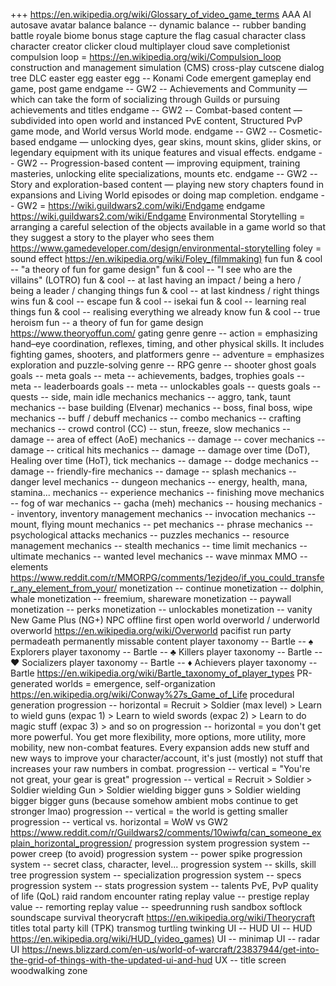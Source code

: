 +++ https://en.wikipedia.org/wiki/Glossary_of_video_game_terms
AAA
AI
autosave
avatar
balance
balance -- dynamic
balance -- rubber banding
battle royale
biome
bonus stage
capture the flag
casual
character class
character creator
clicker
cloud multiplayer
cloud save
completionist
compulsion loop = https://en.wikipedia.org/wiki/Compulsion_loop
construction and management simulation (CMS)
cross-play
cutscene
dialog tree
DLC
easter egg
easter egg -- Konami Code
emergent gameplay
end game, post game
endgame -- GW2 -- Achievements and Community — which can take the form of socializing through Guilds or pursuing achievements and titles
endgame -- GW2 -- Combat-based content — subdivided into open world and instanced PvE content, Structured PvP game mode, and World versus World mode.
endgame -- GW2 -- Cosmetic-based endgame — unlocking dyes, gear skins, mount skins, glider skins, or legendary equipment with its unique features and visual effects.
endgame -- GW2 -- Progression-based content — improving equipment, training masteries, unlocking elite specializations, mounts etc.
endgame -- GW2 -- Story and exploration-based content — playing new story chapters found in expansions and Living World episodes or doing map completion.
endgame -- GW2 = https://wiki.guildwars2.com/wiki/Endgame
endgame https://wiki.guildwars2.com/wiki/Endgame
Environmental Storytelling = arranging a careful selection of the objects available in a game world so that they suggest a story to the player who sees them https://www.gamedeveloper.com/design/environmental-storytelling
foley = sound effect https://en.wikipedia.org/wiki/Foley_(filmmaking)
fun
fun & cool -- "a theory of fun for game design"
fun & cool -- "I see who are the villains" (LOTRO)
fun & cool -- at last having an impact / being a hero / being a leader / changing things
fun & cool -- at last kindness / right things wins
fun & cool -- escape
fun & cool -- isekai
fun & cool -- learning real things
fun & cool -- realising everything we already know
fun & cool -- true heroism
fun -- a theory of fun for game design https://www.theoryoffun.com/
gating
genre
genre -- action = emphasizing hand–eye coordination, reflexes, timing, and other physical skills. It includes fighting games, shooters, and platformers
genre -- adventure = emphasizes exploration and puzzle-solving
genre -- RPG
genre -- shooter
ghost
goals
goals -- meta
goals -- meta -- achievements, badges, trophies
goals -- meta -- leaderboards
goals -- meta -- unlockables
goals -- quests
goals -- quests -- side, main
idle
mechanics
mechanics -- aggro, tank, taunt
mechanics -- base building (Elvenar)
mechanics -- boss, final boss, wipe
mechanics -- buff / debuff
mechanics -- combo
mechanics -- crafting
mechanics -- crowd control (CC) -- stun, freeze, slow
mechanics -- damage -- area of effect (AoE)
mechanics -- damage -- cover
mechanics -- damage -- critical hits
mechanics -- damage -- damage over time (DoT), Healing over time (HoT), tick
mechanics -- damage -- dodge
mechanics -- damage -- friendly-fire
mechanics -- damage -- splash
mechanics -- danger level
mechanics -- dungeon
mechanics -- energy, health, mana, stamina...
mechanics -- experience
mechanics -- finishing move
mechanics -- fog of war
mechanics -- gacha (meh)
mechanics -- housing
mechanics -- inventory, inventory management
mechanics -- invocation
mechanics -- mount, flying mount
mechanics -- pet
mechanics -- phrase
mechanics -- psychological attacks
mechanics -- puzzles
mechanics -- resource management
mechanics -- stealth
mechanics -- time limit
mechanics -- ultimate
mechanics -- wanted level
mechanics -- wave
minmax
MMO -- elements https://www.reddit.com/r/MMORPG/comments/1ezjdeo/if_you_could_transfer_any_element_from_your/
monetization -- continue
monetization -- dolphin, whale
monetization -- freemium, shareware
monetization -- paywall
monetization -- perks
monetization -- unlockables
monetization -- vanity
New Game Plus (NG+)
NPC
offline first
open world
overworld / underworld
overworld https://en.wikipedia.org/wiki/Overworld
pacifist run
party
permadeath
permanently missable content
player taxonomy -- Bartle -- ♠ Explorers
player taxonomy -- Bartle -- ♣ Killers
player taxonomy -- Bartle -- ♥ Socializers
player taxonomy -- Bartle -- ♦ Achievers
player taxonomy -- Bartle https://en.wikipedia.org/wiki/Bartle_taxonomy_of_player_types
PR-generated worlds =  emergence, self-organization https://en.wikipedia.org/wiki/Conway%27s_Game_of_Life
procedural generation
progression -- horizontal = Recruit > Soldier (max level) > Learn to wield guns (expac 1) > Learn to wield swords (expac 2) > Learn to do magic stuff (expac 3) > and so on
progression -- horizontal = you don't get more powerful. You get more flexibility, more options, more utility, more mobility, new non-combat features. Every expansion adds new stuff and new ways to improve your character/account, it's just (mostly) not stuff that increases your raw numbers in combat.
progression -- vertical = "You're not great, your gear is great"
progression -- vertical = Recruit > Soldier > Soldier wielding Gun > Soldier wielding bigger guns > Soldier wielding bigger bigger guns (because somehow ambient mobs continue to get stronger lmao)
progression -- vertical = the world is getting smaller
progression -- vertical vs. horizontal = WoW vs GW2 https://www.reddit.com/r/Guildwars2/comments/10wiwfq/can_someone_explain_horizontal_progression/
progression system
progression system -- power creep (to avoid)
progression system -- power spike
progression system -- secret class, character, level...
progression system -- skills, skill tree
progression system -- specialization
progression system -- specs
progression system -- stats
progression system -- talents
PvE, PvP
quality of life (QoL)
raid
random encounter
rating
replay value -- prestige
replay value -- remorting
replay value -- speedrunning
rush
sandbox
softlock
soundscape
survival
theorycraft https://en.wikipedia.org/wiki/Theorycraft
titles
total party kill (TPK)
transmog
turtling
twinking
UI -- HUD
UI -- HUD https://en.wikipedia.org/wiki/HUD_(video_games)
UI -- minimap
UI -- radar
UI https://news.blizzard.com/en-us/world-of-warcraft/23837944/get-into-the-grid-of-things-with-the-updated-ui-and-hud
UX -- title screen
woodwalking
zone

